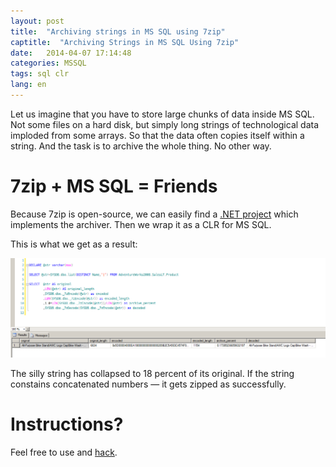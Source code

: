 ```yaml
---
layout: post
title:  "Archiving strings in MS SQL using 7zip"
captitle:  "Archiving Strings in MS SQL Using 7zip"
date:   2014-04-07 17:14:48
categories: MSSQL
tags: sql clr
lang: en
---
```


Let us imagine that you have to store large chunks of data inside MS SQL. Not some files on a hard disk, but simply long strings of technological data imploded from some arrays. So that the data often copies itself within a string. And the task is to archive the whole thing. No other way.

7zip + MS SQL = Friends
=======================

Because 7zip is open-source, we can easily find a [.NET project][7zip] which implements the archiver. Then we wrap it as a CLR for MS SQL.

This is what we get as a result:

<center><img alt="Archived a string" src="/img/2014/7zip.png" style="cursor:pointer" onclick="window.open('/img/2014/7zip.png','_blank');return;" /></center>

The silly string has collapsed to 18 percent of its original. If the string constains concatenated numbers &mdash; it gets zipped as successfully.

Instructions?
=====================

Feel free to use and [hack][dll].

[dll]: https://github.com/atru/database-dll/tree/master/7zip-dll
[7zip]: http://sevenzipsharp.codeplex.com/
